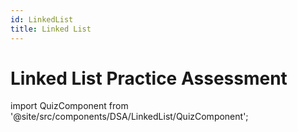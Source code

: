 ```yaml
---
id: LinkedList
title: Linked List
---
```


# Linked List Practice Assessment

import QuizComponent from '@site/src/components/DSA/LinkedList/QuizComponent';

<QuizComponent />